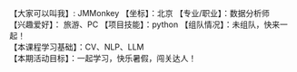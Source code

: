 【大家可以叫我】: JMMonkey 
【坐标】：北京
【专业/职业】：数据分析师  
【兴趣爱好】： 旅游、PC
【项目技能】：python
【组队情况】：未组队，快来一起！  
【本课程学习基础】：CV、NLP、LLM  
【本期活动目标】：一起学习，快乐暑假，闯关达人！  
